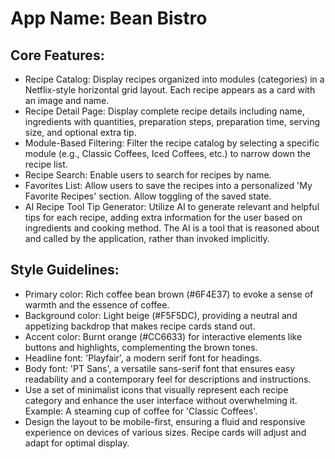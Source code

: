 # **App Name**: Bean Bistro

## Core Features:

- Recipe Catalog: Display recipes organized into modules (categories) in a Netflix-style horizontal grid layout. Each recipe appears as a card with an image and name.
- Recipe Detail Page: Display complete recipe details including name, ingredients with quantities, preparation steps, preparation time, serving size, and optional extra tip.
- Module-Based Filtering: Filter the recipe catalog by selecting a specific module (e.g., Classic Coffees, Iced Coffees, etc.) to narrow down the recipe list.
- Recipe Search: Enable users to search for recipes by name.
- Favorites List: Allow users to save the recipes into a personalized 'My Favorite Recipes' section. Allow toggling of the saved state.
- AI Recipe Tool Tip Generator: Utilize AI to generate relevant and helpful tips for each recipe, adding extra information for the user based on ingredients and cooking method. The AI is a tool that is reasoned about and called by the application, rather than invoked implicitly.

## Style Guidelines:

- Primary color: Rich coffee bean brown (#6F4E37) to evoke a sense of warmth and the essence of coffee.
- Background color: Light beige (#F5F5DC), providing a neutral and appetizing backdrop that makes recipe cards stand out.
- Accent color: Burnt orange (#CC6633) for interactive elements like buttons and highlights, complementing the brown tones.
- Headline font: 'Playfair', a modern serif font for headings.
- Body font: 'PT Sans', a versatile sans-serif font that ensures easy readability and a contemporary feel for descriptions and instructions.
- Use a set of minimalist icons that visually represent each recipe category and enhance the user interface without overwhelming it. Example: A steaming cup of coffee for 'Classic Coffees'.
- Design the layout to be mobile-first, ensuring a fluid and responsive experience on devices of various sizes. Recipe cards will adjust and adapt for optimal display.